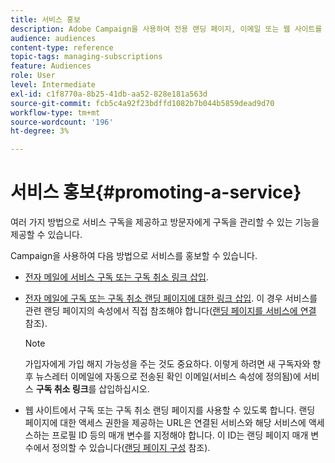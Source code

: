 ```yaml
---
title: 서비스 홍보
description: Adobe Campaign을 사용하여 전용 랜딩 페이지, 이메일 또는 웹 사이트를 통해 서비스를 홍보하고 고객 참여를 유도합니다.
audience: audiences
content-type: reference
topic-tags: managing-subscriptions
feature: Audiences
role: User
level: Intermediate
exl-id: c1f8770a-8b25-41db-aa52-828e181a563d
source-git-commit: fcb5c4a92f23bdffd1082b7b044b5859dead9d70
workflow-type: tm+mt
source-wordcount: '196'
ht-degree: 3%

---
```


# 서비스 홍보{#promoting-a-service}

여러 가지 방법으로 서비스 구독을 제공하고 방문자에게 구독을 관리할 수 있는 기능을 제공할 수 있습니다.

Campaign을 사용하여 다음 방법으로 서비스를 홍보할 수 있습니다.

* [전자 메일에 서비스 구독 또는 구독 취소 링크 삽입](../../designing/using/links.md#inserting-a-link).

* [전자 메일에 구독 또는 구독 취소 랜딩 페이지에 대한 링크 삽입](../../designing/using/links.md). 이 경우 서비스를 관련 랜딩 페이지의 속성에서 직접 참조해야 합니다([랜딩 페이지를 서비스에 연결](../../channels/using/configuring-landing-page.md#linking-a-landing-page-to-a-service) 참조).

  >[!NOTE]
  >
  >가입자에게 가입 해지 가능성을 주는 것도 중요하다. 이렇게 하려면 새 구독자와 향후 뉴스레터 이메일에 자동으로 전송된 확인 이메일(서비스 속성에 정의됨)에 서비스 <b>구독 취소 링크</b>를 삽입하십시오.

* 웹 사이트에서 구독 또는 구독 취소 랜딩 페이지를 사용할 수 있도록 합니다. 랜딩 페이지에 대한 액세스 권한을 제공하는 URL은 연결된 서비스와 해당 서비스에 액세스하는 프로필 ID 등의 매개 변수를 지정해야 합니다. 이 ID는 랜딩 페이지 매개 변수에서 정의할 수 있습니다([랜딩 페이지 구성](../../channels/using/configuring-landing-page.md) 참조).
